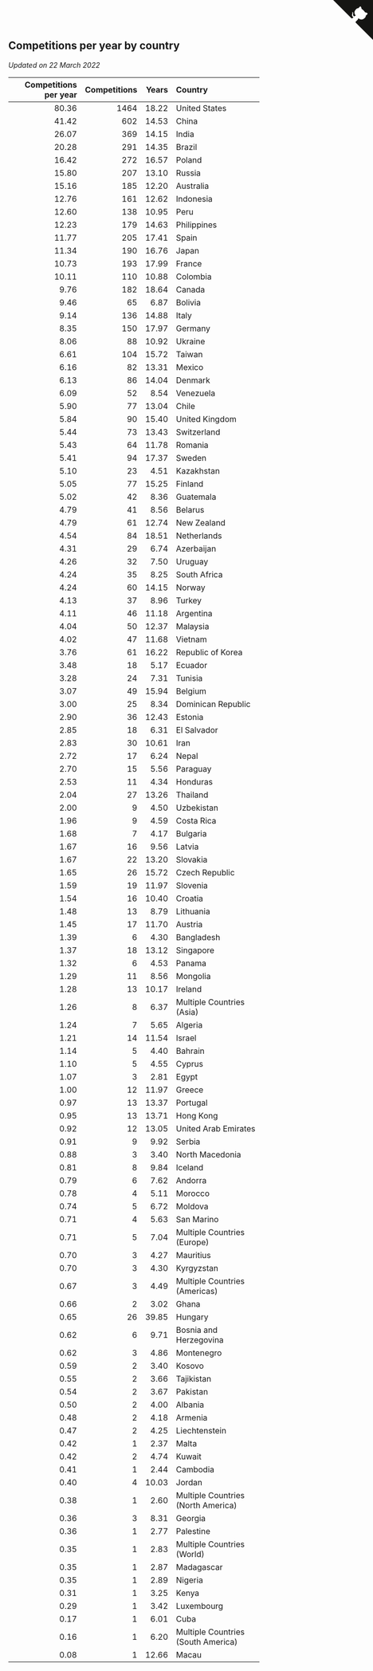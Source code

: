## Competitions per year by country

*Updated on 22 March 2022*

| Competitions per year | Competitions | Years | Country |
| ---: | ---: | ---: | :--- |
| 80.36 | 1464 | 18.22 | United States |
| 41.42 | 602 | 14.53 | China |
| 26.07 | 369 | 14.15 | India |
| 20.28 | 291 | 14.35 | Brazil |
| 16.42 | 272 | 16.57 | Poland |
| 15.80 | 207 | 13.10 | Russia |
| 15.16 | 185 | 12.20 | Australia |
| 12.76 | 161 | 12.62 | Indonesia |
| 12.60 | 138 | 10.95 | Peru |
| 12.23 | 179 | 14.63 | Philippines |
| 11.77 | 205 | 17.41 | Spain |
| 11.34 | 190 | 16.76 | Japan |
| 10.73 | 193 | 17.99 | France |
| 10.11 | 110 | 10.88 | Colombia |
| 9.76 | 182 | 18.64 | Canada |
| 9.46 | 65 | 6.87 | Bolivia |
| 9.14 | 136 | 14.88 | Italy |
| 8.35 | 150 | 17.97 | Germany |
| 8.06 | 88 | 10.92 | Ukraine |
| 6.61 | 104 | 15.72 | Taiwan |
| 6.16 | 82 | 13.31 | Mexico |
| 6.13 | 86 | 14.04 | Denmark |
| 6.09 | 52 | 8.54 | Venezuela |
| 5.90 | 77 | 13.04 | Chile |
| 5.84 | 90 | 15.40 | United Kingdom |
| 5.44 | 73 | 13.43 | Switzerland |
| 5.43 | 64 | 11.78 | Romania |
| 5.41 | 94 | 17.37 | Sweden |
| 5.10 | 23 | 4.51 | Kazakhstan |
| 5.05 | 77 | 15.25 | Finland |
| 5.02 | 42 | 8.36 | Guatemala |
| 4.79 | 41 | 8.56 | Belarus |
| 4.79 | 61 | 12.74 | New Zealand |
| 4.54 | 84 | 18.51 | Netherlands |
| 4.31 | 29 | 6.74 | Azerbaijan |
| 4.26 | 32 | 7.50 | Uruguay |
| 4.24 | 35 | 8.25 | South Africa |
| 4.24 | 60 | 14.15 | Norway |
| 4.13 | 37 | 8.96 | Turkey |
| 4.11 | 46 | 11.18 | Argentina |
| 4.04 | 50 | 12.37 | Malaysia |
| 4.02 | 47 | 11.68 | Vietnam |
| 3.76 | 61 | 16.22 | Republic of Korea |
| 3.48 | 18 | 5.17 | Ecuador |
| 3.28 | 24 | 7.31 | Tunisia |
| 3.07 | 49 | 15.94 | Belgium |
| 3.00 | 25 | 8.34 | Dominican Republic |
| 2.90 | 36 | 12.43 | Estonia |
| 2.85 | 18 | 6.31 | El Salvador |
| 2.83 | 30 | 10.61 | Iran |
| 2.72 | 17 | 6.24 | Nepal |
| 2.70 | 15 | 5.56 | Paraguay |
| 2.53 | 11 | 4.34 | Honduras |
| 2.04 | 27 | 13.26 | Thailand |
| 2.00 | 9 | 4.50 | Uzbekistan |
| 1.96 | 9 | 4.59 | Costa Rica |
| 1.68 | 7 | 4.17 | Bulgaria |
| 1.67 | 16 | 9.56 | Latvia |
| 1.67 | 22 | 13.20 | Slovakia |
| 1.65 | 26 | 15.72 | Czech Republic |
| 1.59 | 19 | 11.97 | Slovenia |
| 1.54 | 16 | 10.40 | Croatia |
| 1.48 | 13 | 8.79 | Lithuania |
| 1.45 | 17 | 11.70 | Austria |
| 1.39 | 6 | 4.30 | Bangladesh |
| 1.37 | 18 | 13.12 | Singapore |
| 1.32 | 6 | 4.53 | Panama |
| 1.29 | 11 | 8.56 | Mongolia |
| 1.28 | 13 | 10.17 | Ireland |
| 1.26 | 8 | 6.37 | Multiple Countries (Asia) |
| 1.24 | 7 | 5.65 | Algeria |
| 1.21 | 14 | 11.54 | Israel |
| 1.14 | 5 | 4.40 | Bahrain |
| 1.10 | 5 | 4.55 | Cyprus |
| 1.07 | 3 | 2.81 | Egypt |
| 1.00 | 12 | 11.97 | Greece |
| 0.97 | 13 | 13.37 | Portugal |
| 0.95 | 13 | 13.71 | Hong Kong |
| 0.92 | 12 | 13.05 | United Arab Emirates |
| 0.91 | 9 | 9.92 | Serbia |
| 0.88 | 3 | 3.40 | North Macedonia |
| 0.81 | 8 | 9.84 | Iceland |
| 0.79 | 6 | 7.62 | Andorra |
| 0.78 | 4 | 5.11 | Morocco |
| 0.74 | 5 | 6.72 | Moldova |
| 0.71 | 4 | 5.63 | San Marino |
| 0.71 | 5 | 7.04 | Multiple Countries (Europe) |
| 0.70 | 3 | 4.27 | Mauritius |
| 0.70 | 3 | 4.30 | Kyrgyzstan |
| 0.67 | 3 | 4.49 | Multiple Countries (Americas) |
| 0.66 | 2 | 3.02 | Ghana |
| 0.65 | 26 | 39.85 | Hungary |
| 0.62 | 6 | 9.71 | Bosnia and Herzegovina |
| 0.62 | 3 | 4.86 | Montenegro |
| 0.59 | 2 | 3.40 | Kosovo |
| 0.55 | 2 | 3.66 | Tajikistan |
| 0.54 | 2 | 3.67 | Pakistan |
| 0.50 | 2 | 4.00 | Albania |
| 0.48 | 2 | 4.18 | Armenia |
| 0.47 | 2 | 4.25 | Liechtenstein |
| 0.42 | 1 | 2.37 | Malta |
| 0.42 | 2 | 4.74 | Kuwait |
| 0.41 | 1 | 2.44 | Cambodia |
| 0.40 | 4 | 10.03 | Jordan |
| 0.38 | 1 | 2.60 | Multiple Countries (North America) |
| 0.36 | 3 | 8.31 | Georgia |
| 0.36 | 1 | 2.77 | Palestine |
| 0.35 | 1 | 2.83 | Multiple Countries (World) |
| 0.35 | 1 | 2.87 | Madagascar |
| 0.35 | 1 | 2.89 | Nigeria |
| 0.31 | 1 | 3.25 | Kenya |
| 0.29 | 1 | 3.42 | Luxembourg |
| 0.17 | 1 | 6.01 | Cuba |
| 0.16 | 1 | 6.20 | Multiple Countries (South America) |
| 0.08 | 1 | 12.66 | Macau |


<a href="https://github.com/jonatanklosko/wca_statistics" class="github-corner" aria-label="View source on Github"><svg width="80" height="80" viewBox="0 0 250 250" style="fill:#151513; color:#fff; position: absolute; top: 0; border: 0; right: 0;" aria-hidden="true"><path d="M0,0 L115,115 L130,115 L142,142 L250,250 L250,0 Z"></path><path d="M128.3,109.0 C113.8,99.7 119.0,89.6 119.0,89.6 C122.0,82.7 120.5,78.6 120.5,78.6 C119.2,72.0 123.4,76.3 123.4,76.3 C127.3,80.9 125.5,87.3 125.5,87.3 C122.9,97.6 130.6,101.9 134.4,103.2" fill="currentColor" style="transform-origin: 130px 106px;" class="octo-arm"></path><path d="M115.0,115.0 C114.9,115.1 118.7,116.5 119.8,115.4 L133.7,101.6 C136.9,99.2 139.9,98.4 142.2,98.6 C133.8,88.0 127.5,74.4 143.8,58.0 C148.5,53.4 154.0,51.2 159.7,51.0 C160.3,49.4 163.2,43.6 171.4,40.1 C171.4,40.1 176.1,42.5 178.8,56.2 C183.1,58.6 187.2,61.8 190.9,65.4 C194.5,69.0 197.7,73.2 200.1,77.6 C213.8,80.2 216.3,84.9 216.3,84.9 C212.7,93.1 206.9,96.0 205.4,96.6 C205.1,102.4 203.0,107.8 198.3,112.5 C181.9,128.9 168.3,122.5 157.7,114.1 C157.9,116.9 156.7,120.9 152.7,124.9 L141.0,136.5 C139.8,137.7 141.6,141.9 141.8,141.8 Z" fill="currentColor" class="octo-body"></path></svg></a><style>.github-corner:hover .octo-arm{animation:octocat-wave 560ms ease-in-out}@keyframes octocat-wave{0%,100%{transform:rotate(0)}20%,60%{transform:rotate(-25deg)}40%,80%{transform:rotate(10deg)}}@media (max-width:500px){.github-corner:hover .octo-arm{animation:none}.github-corner .octo-arm{animation:octocat-wave 560ms ease-in-out}}</style>

